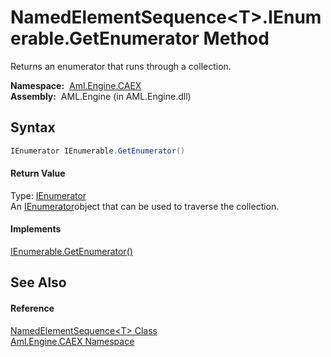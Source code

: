 NamedElementSequence&lt;T>.IEnumerable.GetEnumerator Method
===========================================================
Returns an enumerator that runs through a collection.

  **Namespace:**  [Aml.Engine.CAEX][1]  
  **Assembly:**  AML.Engine (in AML.Engine.dll)

Syntax
------

```csharp
IEnumerator IEnumerable.GetEnumerator()
```

#### Return Value
Type: [IEnumerator][2]  
 An [IEnumerator][2]object that can be used to traverse the collection. 
#### Implements
[IEnumerable.GetEnumerator()][3]  


See Also
--------

#### Reference
[NamedElementSequence&lt;T> Class][4]  
[Aml.Engine.CAEX Namespace][1]  

[1]: ../README.md
[2]: https://docs.microsoft.com/dotnet/api/system.collections.ienumerator
[3]: https://docs.microsoft.com/dotnet/api/system.collections.ienumerable.getenumerator#System_Collections_IEnumerable_GetEnumerator
[4]: README.md
[5]: https://www.automationml.org
[6]: ../../icons/logoShade.png